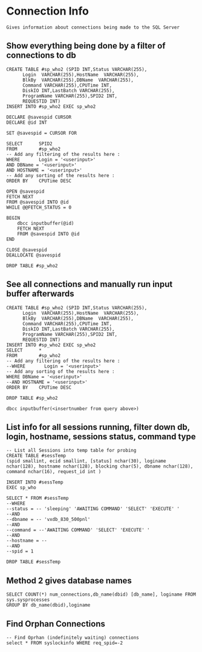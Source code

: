 # Connection Info

    Gives information about connections being made to the SQL Server
    
## Show everything being done by a filter of connections to db

    CREATE TABLE #sp_who2 (SPID INT,Status VARCHAR(255),
          Login  VARCHAR(255),HostName  VARCHAR(255),
          BlkBy  VARCHAR(255),DBName  VARCHAR(255),
          Command VARCHAR(255),CPUTime INT,
          DiskIO INT,LastBatch VARCHAR(255),
          ProgramName VARCHAR(255),SPID2 INT,
          REQUESTID INT)
    INSERT INTO #sp_who2 EXEC sp_who2

    DECLARE @savespid CURSOR
    DECLARE @id INT

    SET @savespid = CURSOR FOR

    SELECT      SPID2
    FROM        #sp_who2
    -- Add any filtering of the results here :
    WHERE       Login = '<userinput>'
    AND DBName = '<userinput>'
    AND HOSTNAME = '<userinput>'
    -- Add any sorting of the results here :
    ORDER BY    CPUTime DESC

    OPEN @savespid
    FETCH NEXT
    FROM @savespid INTO @id
    WHILE @@FETCH_STATUS = 0

    BEGIN
        dbcc inputbuffer(@id)
        FETCH NEXT
        FROM @savespid INTO @id
    END

    CLOSE @savespid
    DEALLOCATE @savespid

    DROP TABLE #sp_who2


    
## See all connections and manually run input buffer afterwards

    CREATE TABLE #sp_who2 (SPID INT,Status VARCHAR(255),
          Login  VARCHAR(255),HostName  VARCHAR(255),
          BlkBy  VARCHAR(255),DBName  VARCHAR(255),
          Command VARCHAR(255),CPUTime INT,
          DiskIO INT,LastBatch VARCHAR(255),
          ProgramName VARCHAR(255),SPID2 INT,
          REQUESTID INT)
    INSERT INTO #sp_who2 EXEC sp_who2
    SELECT      *
    FROM        #sp_who2
    -- Add any filtering of the results here :
    --WHERE       Login = '<userinput>'
    -- Add any sorting of the results here :
    WHERE DBName = '<userinput>'
    --AND HOSTNAME = '<userinput>'
    ORDER BY    CPUTime DESC
     
    DROP TABLE #sp_who2
    
    dbcc inputbuffer(<insertnumber from query above>)
    
    
## List info for all sessions running, filter down db, login, hostname, sessions status, command type

    -- List all Sessions into temp table for probing
    CREATE TABLE #sessTemp
    (spid smallint, ecid smallint, [status] nchar(30), loginame nchar(128), hostname nchar(128), blocking char(5), dbname nchar(128), command nchar(16), request_id int )

    INSERT INTO #sessTemp
    EXEC sp_who

    SELECT * FROM #sessTemp
    --WHERE 
    --status = -- 'sleeping' 'AWAITING COMMAND' 'SELECT' 'EXECUTE' '
    --AND
    --dbname = -- 'vxdb_830_500pnl'            
    --AND           
    --command = --'AWAITING COMMAND' 'SELECT' 'EXECUTE' '
    --AND
    --hostname = --
    --AND
    --spid = 1

    DROP TABLE #sessTemp
    
    
## Method 2 gives database names

    SELECT COUNT(*) num_connections,db_name(dbid) [db_name], loginame FROM sys.sysprocesses
    GROUP BY db_name(dbid),loginame
    
## Find Orphan Connections

    -- Find Oprhan (indefinitely waiting) connections
    select * FROM syslockinfo WHERE req_spid=-2